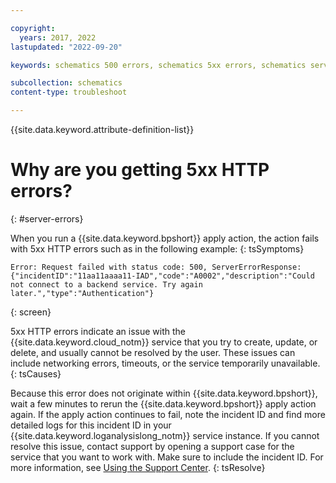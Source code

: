 ```yaml
---

copyright:
  years: 2017, 2022
lastupdated: "2022-09-20"

keywords: schematics 500 errors, schematics 5xx errors, schematics server error

subcollection: schematics
content-type: troubleshoot

---
```


{{site.data.keyword.attribute-definition-list}}


# Why are you getting 5xx HTTP errors?
{: #server-errors}

When you run a {{site.data.keyword.bpshort}} apply action, the action fails with 5xx HTTP errors such as in the following example: 
{: tsSymptoms}

```text
Error: Request failed with status code: 500, ServerErrorResponse: {"incidentID":"11aa11aaaa11-IAD","code":"A0002","description":"Could not connect to a backend service. Try again later.","type":"Authentication"}
```
{: screen}


5xx HTTP errors indicate an issue with the {{site.data.keyword.cloud_notm}} service that you try to create, update, or delete, and usually cannot be resolved by the user. These issues can include networking errors, timeouts, or the service temporarily unavailable.
{: tsCauses}

Because this error does not originate within {{site.data.keyword.bpshort}}, wait a few minutes to rerun the {{site.data.keyword.bpshort}} apply action again. If the apply action continues to fail, note the incident ID and find more detailed logs for this incident ID in your {{site.data.keyword.loganalysislong_notm}} service instance. If you cannot resolve this issue, contact support by opening a support case for the service that you want to work with. Make sure to include the incident ID. For more information, see [Using the Support Center](/docs/get-support?topic=get-support-using-avatar).
{: tsResolve}


